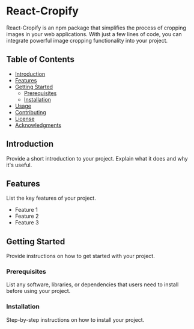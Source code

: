 # React-Cropify


React-Cropify is an npm package that simplifies the process of cropping images in your web applications. With just a few lines of code, you can integrate powerful image cropping functionality into your project.
## Table of Contents

- [Introduction](#introduction)
- [Features](#features)
- [Getting Started](#getting-started)
  - [Prerequisites](#prerequisites)
  - [Installation](#installation)
- [Usage](#usage)
- [Contributing](#contributing)
- [License](#license)
- [Acknowledgments](#acknowledgments)

## Introduction

Provide a short introduction to your project. Explain what it does and why it's useful.

## Features

List the key features of your project.

- Feature 1
- Feature 2
- Feature 3

## Getting Started

Provide instructions on how to get started with your project.

### Prerequisites

List any software, libraries, or dependencies that users need to install before using your project.

### Installation

Step-by-step instructions on how to install your project.


